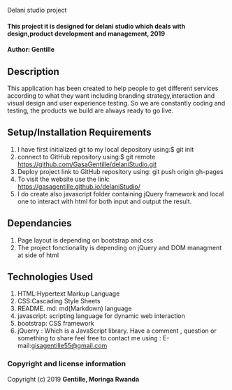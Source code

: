 Delani studio project
#### This project it is designed for delani studio which deals with design,product development and management, 2019
####  **Author: Gentille**
## Description
This application has been created to help people to get different services according to what they want including branding strategy,interaction and visual design and user experience testing. So we are constantly coding and testing, the products we build are always ready to go live.
## Setup/Installation Requirements
1. I have first initialized git to my local depository using:$ git init
2. connect to GitHub repository using:$ git remote https://github.com/GasaGentille/delaniStudio.git
3. Deploy project link to GitHub repository using: git push origin gh-pages
4. To visit the website use the link: https://gasagentille.github.io/delaniStudio/
5. I do create also javascript folder containing jQuery framework and local one to interact with html for both input and output the result.
## Dependancies
1. Page layout is depending on bootstrap and css
2. The project fonctionality is depending on jQuery and DOM managment at side of html 
## Technologies Used
1. HTML:Hypertext Markup Language
2. CSS:Cascading Style Sheets
3. README. md: md(Markdown) language
4. javascript: scripting language for dynamic web interaction
5. bootstrap: CSS framework
6. jQuerry : Which is a JavaScript library.
Have a comment , question or something to share  feel free to contact me using : E-mail:gisagentille55@gmail.com
### Copyright and license information
Copyright (c) 2019 **Gentille, Moringa Rwanda** 